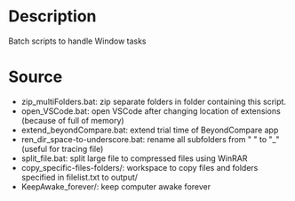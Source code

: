 # Description
Batch scripts to handle Window tasks

# Source
- zip_multiFolders.bat: zip separate folders in folder containing this script.
- open_VSCode.bat: open VSCode after changing location of extensions (because of full of memory)
- extend_beyondCompare.bat: extend trial time of BeyondCompare app
- ren_dir_space-to-underscore.bat: rename all subfolders from " " to "_" (useful for tracing file)
- split_file.bat: split large file to compressed files using WinRAR
- copy_specific-files-folders/: workspace to copy files and folders specified in filelist.txt to output/
- KeepAwake_forever/: keep computer awake forever